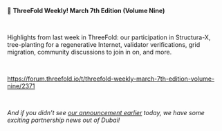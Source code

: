 📰 **ThreeFold Weekly! March 7th Edition (Volume Nine)**

<br/>

Highlights from last week in ThreeFold: our participation in Structura-X, tree-planting for a regenerative Internet, validator verifications, grid migration, community discussions to join in on, and more.

<br/>

https://forum.threefold.io/t/threefold-weekly-march-7th-edition-volume-nine/2371

<br/>

*And if you didn’t see [our announcement earlier](https://threefold.io/news/post/paradise_hills/) today, we have some exciting partnership news out of Dubai!*